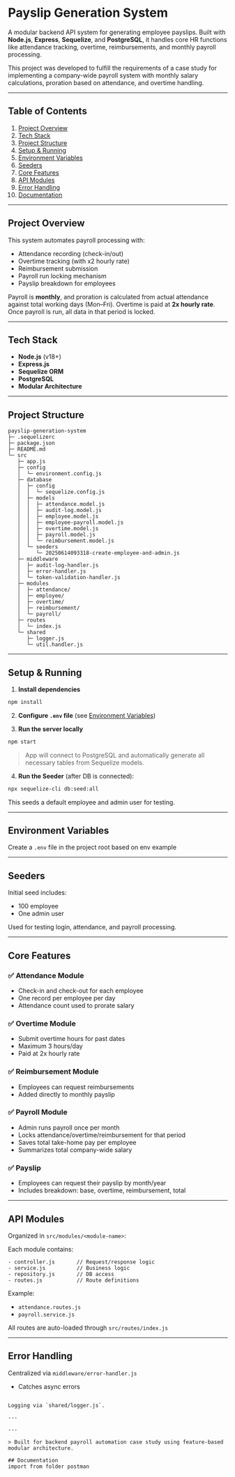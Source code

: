 
# Payslip Generation System

A modular backend API system for generating employee payslips. Built with **Node.js**, **Express**, **Sequelize**, and **PostgreSQL**, it handles core HR functions like attendance tracking, overtime, reimbursements, and monthly payroll processing.

This project was developed to fulfill the requirements of a case study for implementing a company-wide payroll system with monthly salary calculations, proration based on attendance, and overtime handling.

---

## Table of Contents

1. [Project Overview](#project-overview)
2. [Tech Stack](#tech-stack)
3. [Project Structure](#project-structure)
4. [Setup & Running](#setup--running)
5. [Environment Variables](#environment-variables)
6. [Seeders](#seeders)
7. [Core Features](#core-features)
8. [API Modules](#api-modules)
9. [Error Handling](#error-handling)
10. [Documentation](#documentation)
---

## Project Overview

This system automates payroll processing with:
- Attendance recording (check-in/out)
- Overtime tracking (with x2 hourly rate)
- Reimbursement submission
- Payroll run locking mechanism
- Payslip breakdown for employees

Payroll is **monthly**, and proration is calculated from actual attendance against total working days (Mon–Fri). Overtime is paid at **2x hourly rate**. Once payroll is run, all data in that period is locked.

---

## Tech Stack

- **Node.js** (v18+)
- **Express.js**
- **Sequelize ORM**
- **PostgreSQL**
- **Modular Architecture**

---

## Project Structure

```
payslip-generation-system
├─ .sequelizerc
├─ package.json
├─ README.md
└─ src
   ├─ app.js
   ├─ config
   │  └─ environment.config.js
   ├─ database
   │  ├─ config
   │  │  └─ sequelize.config.js
   │  ├─ models
   │  │  ├─ attendance.model.js
   │  │  ├─ audit-log.model.js
   │  │  ├─ employee.model.js
   │  │  ├─ employee-payroll.model.js
   │  │  ├─ overtime.model.js
   │  │  ├─ payroll.model.js
   │  │  └─ reimbursement.model.js
   │  └─ seeders
   │     └─ 20250614093318-create-employee-and-admin.js
   ├─ middleware
   │  ├─ audit-log-handler.js
   │  ├─ error-handler.js
   │  └─ token-validation-handler.js
   ├─ modules
   │  ├─ attendance/
   │  ├─ employee/
   │  ├─ overtime/
   │  ├─ reimbursement/
   │  └─ payroll/
   ├─ routes
   │  └─ index.js
   └─ shared
      ├─ logger.js
      └─ util.handler.js
```

---

## Setup & Running

1. **Install dependencies**
```bash
npm install
```

2. **Configure `.env` file** (see [Environment Variables](#environment-variables))

3. **Run the server locally**
```bash
npm start
```

> App will connect to PostgreSQL and automatically generate all necessary tables from Sequelize models.

4. **Run the Seeder** (after DB is connected):
```bash
npx sequelize-cli db:seed:all
```
This seeds a default employee and admin user for testing.

---

## Environment Variables

Create a `.env` file in the project root based on env example

---

## Seeders

Initial seed includes:
- 100 employee
- One admin user

Used for testing login, attendance, and payroll processing.

---

## Core Features

### ✅ Attendance Module
- Check-in and check-out for each employee
- One record per employee per day
- Attendance count used to prorate salary

### ✅ Overtime Module
- Submit overtime hours for past dates
- Maximum 3 hours/day
- Paid at 2x hourly rate

### ✅ Reimbursement Module
- Employees can request reimbursements
- Added directly to monthly payslip

### ✅ Payroll Module
- Admin runs payroll once per month
- Locks attendance/overtime/reimbursement for that period
- Saves total take-home pay per employee
- Summarizes total company-wide salary

### ✅ Payslip
- Employees can request their payslip by month/year
- Includes breakdown: base, overtime, reimbursement, total

---

## API Modules

Organized in `src/modules/<module-name>`:

Each module contains:
```
- controller.js       // Request/response logic
- service.js          // Business logic
- repository.js       // DB access
- routes.js           // Route definitions
```

Example:
- `attendance.routes.js`
- `payroll.service.js`

All routes are auto-loaded through `src/routes/index.js`

---

## Error Handling

Centralized via `middleware/error-handler.js`
- Catches async errors
```

Logging via `shared/logger.js`.

---

---

> Built for backend payroll automation case study using feature-based modular architecture.

## Documentation
import from folder postman
